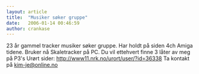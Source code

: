 ```yaml
---
layout: article
title:  "Musiker søker gruppe"
date:   2006-01-14 00:46:59
author: crankase
---
```

23 &aring;r gammel tracker musiker s&oslash;ker gruppe. Har holdt
p&aring; siden 4ch Amiga tidene. Bruker n&aring; Skaletracker p&aring;
PC. Du vil ettehvert finne 3 l&aring;ter av meg p&aring; P3's
Ur&oslash;rt sider: http://www11.nrk.no/urort/user/?id=36338 Ta kontakt
p&aring; kim-je@online.no

